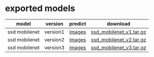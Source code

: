 # exported models

|model|version|predict|download|
|:---:|:-----:|:-----:|:------:|
|ssd mobilenet|version1|[images](https://github.com/hogbal/RUP/blob/master/tensorflow/object_detection/workspace/training_rup/exported-models/images/ssd_mobilenet_v1/README.md)|[ssd_mobilenet_v1.tar.gz](https://drive.google.com/file/d/1xFNny-hsneqKmmOBd0UahOAiUcKyTCP8/view?usp=sharing)|
|ssd mobilenet|version2|[images](https://github.com/hogbal/RUP/blob/master/tensorflow/object_detection/workspace/training_rup/exported-models/images/ssd_mobilenet_v2/README.md)|[ssd_mobilenet_v2.tar.gz](https://drive.google.com/file/d/1ZtxmWhN510vJrJ9fHKb7r6Hr2AvmkKBy/view?usp=sharing)|
|ssd mobilenet|version3|[images](https://github.com/hogbal/RUP/blob/master/tensorflow/object_detection/workspace/training_rup/exported-models/images/ssd_mobilenet_v3/README.md)|[ssd_mobilenet_v3.tar.gz](https://drive.google.com/file/d/1ZtxmWhN510vJrJ9fHKb7r6Hr2AvmkKBy/view?usp=sharing)|

